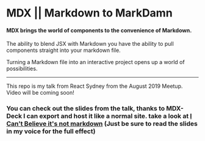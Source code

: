 # MDX || Markdown to MarkDamn

#### MDX brings the world of components to the convenience of Markdown.

The ability to blend JSX with Markdown you have the ability to pull components straight into your markdown file.

Turning a Markdown file into an interactive project opens up a world of possibilities.

--- 

This repo is my talk from React Sydney from the August 2019 Meetup. Video will be coming soon!

### You can check out the slides from the talk, thanks to MDX-Deck I can export and host it like a normal site. take a look at [I Can't Believe it's not markdown](https://icantbelieveitsnotmarkdown.netlify.com/) (Just be sure to read the slides in my voice for the full effect)


